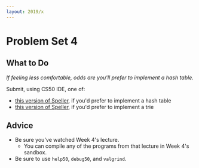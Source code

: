 ```yaml
---
layout: 2019/x
---
```


# Problem Set 4

## What to Do

_If feeling less comfortable, odds are you'll prefer to implement a hash table._

Submit, using CS50 IDE, one of:

* [this version of Speller](https://docs.cs50.net/2019/x/psets/4/speller/hashtable/speller.html), if you'd prefer to implement a hash table
* [this version of Speller](https://docs.cs50.net/2019/x/psets/4/speller/trie/speller.html), if you'd prefer to implement a trie

## Advice

* Be sure you've watched Week 4's lecture.
  * You can compile any of the programs from that lecture in Week 4's sandbox.
* Be sure to use `help50`, `debug50`, and `valgrind`.
